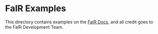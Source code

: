 # FaIR Examples
This directory contains examples on the [FaIR Docs](https://docs.fairmodel.net/en/latest/examples.html), and all credit goes to the FaIR Development Team.